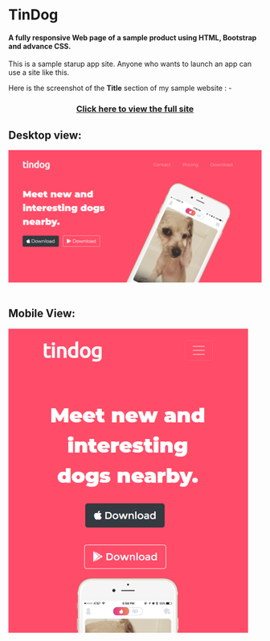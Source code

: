 # TinDog
<h4> A fully responsive Web page of a sample product using HTML, Bootstrap and advance CSS.</h4>
This is a sample starup app site. Anyone who wants to launch an app can use a site like this.

Here is the screenshot of the <b>Title</b> section of my sample website : -

<h3 align="center"><a href="https://musfiqdehan.github.io/StartUp-App-Site/">Click here to view the full site<a/></h3>
  
## Desktop view:
<img src="images/TinDog-img.png" alt="dog-img">
<br><br>

## Mobile View:
<img src="images/Screenshot-2.png" alt="dog-img-mobile">
